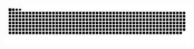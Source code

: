 <picture>
  <source media="(prefers-color-scheme: dark)" srcset="https://raw.githubusercontent.com/shiluosl/shiluosl/output/github-contribution-grid-snake-dark.svg">
  <source media="(prefers-color-scheme: light)" srcset="https://raw.githubusercontent.com/shiluosl/shiluosl/output/github-contribution-grid-snake.svg">
  <img alt="github contribution grid snake animation" src="https://raw.githubusercontent.com/shiluosl/shiluosl/output/github-contribution-grid-snake.svg">
</picture>
